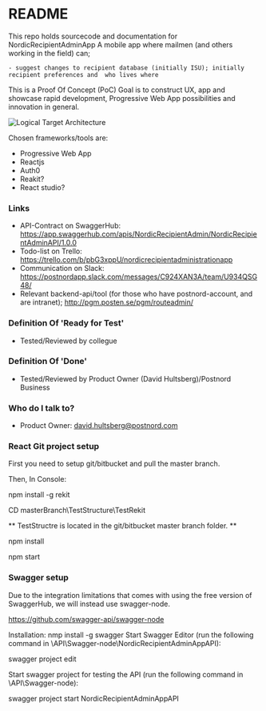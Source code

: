 # README #

This repo holds sourcecode and documentation for NordicRecipientAdminApp
A mobile app where mailmen (and others working in the field) can;

	- suggest changes to recipient database (initially ISU); initially recipient preferences and  who lives where

This is a Proof Of Concept (PoC)
Goal is to construct UX, app and showcase rapid development, Progressive Web App possibilities and innovation in general.

![Logical Target Architecture](https://bitbucket.org/davidhultsberg/nordicrecipientadminapp/raw/master/Docs/NordicRecipientAdminTA.jpg)

Chosen frameworks/tools are:

- Progressive Web App 
- Reactjs
- Auth0
- Reakit?
- React studio?

### Links ###

* API-Contract on SwaggerHub: https://app.swaggerhub.com/apis/NordicRecipientAdmin/NordicRecipientAdminAPI/1.0.0
* Todo-list on Trello: https://trello.com/b/pbG3xppU/nordicrecipientadministrationapp
* Communication on Slack: https://postnordapp.slack.com/messages/C924XAN3A/team/U934QSG48/
* Relevant backend-api/tool (for those who have postnord-account, and are intranet); http://pgm.posten.se/pgm/routeadmin/

### Definition Of 'Ready for Test' ###

* Tested/Reviewed by collegue

### Definition Of 'Done' ###

* Tested/Reviewed by Product Owner (David Hultsberg)/Postnord Business 


### Who do I talk to? ###

* Product Owner: david.hultsberg@postnord.com

### React Git project setup ###

First you need to setup git/bitbucket and pull the master branch.

Then, In Console:

npm install -g rekit

CD masterBranch\TestStructure\TestRekit

** TestStructre is located in the git/bitbucket master branch folder. **

npm install

npm start

### Swagger setup ###

Due to the integration limitations that comes with using the free version of SwaggerHub, 
we will instead use swagger-node.

https://github.com/swagger-api/swagger-node

Installation:
nmp install -g swagger
Start Swagger Editor (run the following command in \API\Swagger-node\NordicRecipientAdminAppAPI\):

swagger project edit

Start swagger project for testing the API (run the following command in \API\Swagger-node\):

swagger project start NordicRecipientAdminAppAPI

